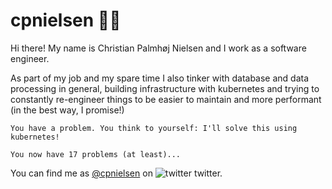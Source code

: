 # cpnielsen 🙋‍♂️

Hi there! My name is Christian Palmhøj Nielsen and I work as a software engineer.

As part of my job and my spare time I also tinker with database and data processing in general, building infrastructure with kubernetes and trying to
constantly re-engineer things to be easier to maintain and more performant (in the best way, I promise!)

    You have a problem. You think to yourself: I'll solve this using kubernetes!

    You now have 17 problems (at least)...

You can find me as [@cpnielsen](https://twitter.com/cpnielsen) on ![twitter](https://i.imgur.com/wWzX9uB.png) twitter.
